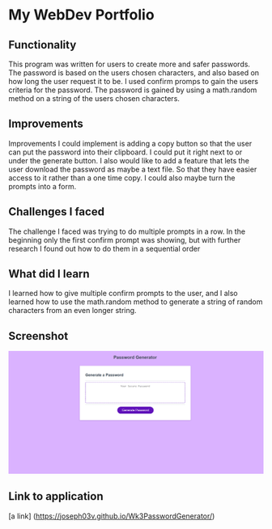 # My WebDev Portfolio

## Functionality
This program was written for users to create more and safer passwords. The password is based on the
users chosen characters, and also based on how long the user request it to be. I used confirm
promps to gain the users criteria for the password. The password is gained by using a math.random
method on a string of the users chosen characters.

## Improvements
Improvements I could implement is adding a copy button so that the user can put the password into 
their clipboard. I could put it right next to or under the generate button. I also would like to add
a feature that lets the user download the password as maybe a text file. So that they have easier 
access to it rather than a one time copy. I could also maybe turn the prompts into a form. 

## Challenges I faced
The challenge I faced was trying to do multiple prompts in a row. In the beginning  only the first 
confirm prompt was showing, but with further research I found out how to do them in a sequential order

## What did I learn
I learned how to give multiple confirm prompts to the user, and I also learned how to use 
the math.random method to generate a string of random characters from an even longer string.

## Screenshot 
![Alt text](<images/Screenshot 2023-10-05 164803.png>)

## Link to application
[a link] (https://joseph03v.github.io/Wk3PasswordGenerator/)
